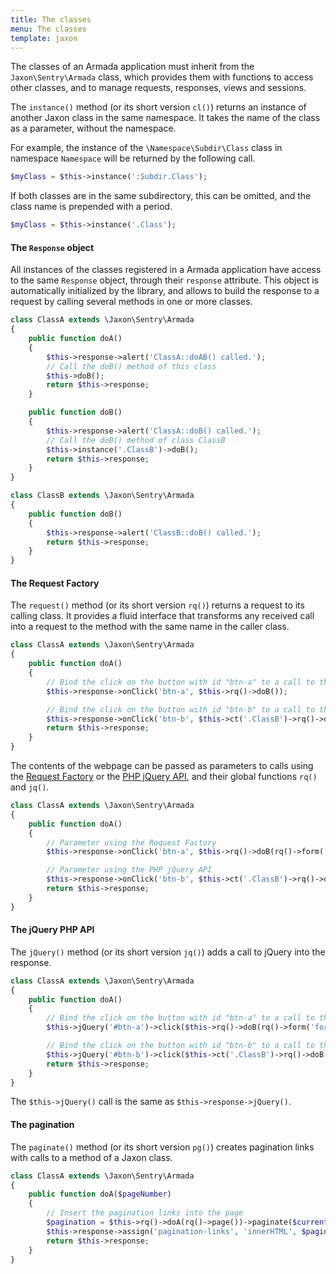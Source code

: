 ```yaml
---
title: The classes
menu: The classes
template: jaxon
---
```


The classes of an Armada application must inherit from the `Jaxon\Sentry\Armada` class, which provides them with functions to access other classes, and to manage requests, responses, views and sessions.

The `instance()` method (or its short version `cl()`) returns an instance of another Jaxon class in the same namespace. It takes the name of the class as a parameter, without the namespace.

For example, the instance of the `\Namespace\Subdir\Class` class in namespace `Namespace` will be returned by the following call.

```php
$myClass = $this->instance(':Subdir.Class');
```

If both classes are in the same subdirectory, this can be omitted, and the class name is prepended with a period.

```php
$myClass = $this->instance('.Class');
```

#### The `Response` object

All instances of the classes registered in a Armada application have access to the same `Response` object, through their `response` attribute.
This object is automatically initialized by the library, and allows to build the response to a request by calling several methods in one or more classes.

```php
class ClassA extends \Jaxon\Sentry\Armada
{
    public function doA()
    {
        $this->response->alert('ClassA::doAB() called.');
        // Call the doB() method of this class
        $this->doB();
        return $this->response;
    }

    public function doB()
    {
        $this->response->alert('ClassA::doB() called.');
        // Call the doB() method of class ClassB
        $this->instance('.ClassB')->doB();
        return $this->response;
    }
}
```

```php
class ClassB extends \Jaxon\Sentry\Armada
{
    public function doB()
    {
        $this->response->alert('ClassB::doB() called.');
        return $this->response;
    }
}
```

#### The Request Factory

The `request()` method (or its short version `rq()`) returns a request to its calling class.
It provides a fluid interface that transforms any received call into a request to the method with the same name in the caller class.

```php
class ClassA extends \Jaxon\Sentry\Armada
{
    public function doA()
    {
        // Bind the click on the button with id "btn-a" to a call to the doB() method in this class
        $this->response->onClick('btn-a', $this->rq()->doB());

        // Bind the click on the button with id "btn-b" to a call to the doB() method in class ClassB
        $this->response->onClick('btn-b', $this->ct('.ClassB')->rq()->doB());
        return $this->response;
    }
}
```

The contents of the webpage can be passed as parameters to calls using the [Request Factory](/docs/requests/factory) or the [PHP jQuery API](/docs/advanced/jquery), and their global functions `rq()` and `jq()`.

```php
class ClassA extends \Jaxon\Sentry\Armada
{
    public function doA()
    {
        // Parameter using the Request Factory
        $this->response->onClick('btn-a', $this->rq()->doB(rq()->form('form-user')));

        // Parameter using the PHP jQuery API
        $this->response->onClick('btn-b', $this->ct('.ClassB')->rq()->doB(jq('#username')->val()));
        return $this->response;
    }
}
```

#### The jQuery PHP API

The `jQuery()` method (or its short version `jq()`) adds a call to jQuery into the response.

```php
class ClassA extends \Jaxon\Sentry\Armada
{
    public function doA()
    {
        // Bind the click on the button with id "btn-a" to a call to the doB() method in this class
        $this->jQuery('#btn-a')->click($this->rq()->doB(rq()->form('form-user')));

        // Bind the click on the button with id "btn-b" to a call to the doB() method in class ClassB
        $this->jQuery('#btn-b')->click($this->ct('.ClassB')->rq()->doB(jq('#username')->val()));
        return $this->response;
    }
}
```

The `$this->jQuery()` call is the same as `$this->response->jQuery()`.

#### The pagination

The `paginate()` method (or its short version `pg()`) creates pagination links with calls to a method of a Jaxon class.

```php
class ClassA extends \Jaxon\Sentry\Armada
{
    public function doA($pageNumber)
    {
        // Insert the pagination links into the page
        $pagination = $this->rq()->doA(rq()->page())->paginate($currentPage, $itemsPerPage, $totalPages);
        $this->response->assign('pagination-links', 'innerHTML', $pagination);
        return $this->response;
    }
}
```

